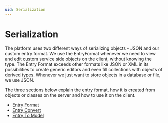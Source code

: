 ```yaml
---
uid: Serialization
---
```

Serialization
=============

The platform uses two different ways of serializing objects - JSON and our custom entry format. We use the EntryFormat whenever we need to view and edit custom service side objects on the client, without knowing the type. The Entry Format exceeds other formats like JSON or XML in its possibilities to create generic editors and even fill collections with objects of derived types. Whenever we just want to store objects in a database or file, we use JSON.

The three sections below explain the entry format, how it is created from objects or classes on the server and how to use it on the client.

* [Entry Format](EntryFormat)
* [Entry Convert](EntryConvert)
* [Entry To Model](EntryToModelConverter)
